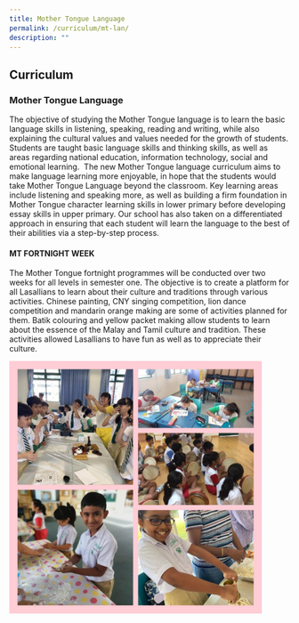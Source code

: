 ```yaml
---
title: Mother Tongue Language
permalink: /curriculum/mt-lan/
description: ""
---
```

## Curriculum

### Mother Tongue Language

The objective of studying the Mother Tongue language is to learn the basic language skills in listening, speaking, reading and writing, while also explaining the cultural values and values needed for the growth of students. Students are taught basic language skills and thinking skills, as well as areas regarding national education, information technology, social and emotional learning.  The new Mother Tongue language curriculum aims to make language learning more enjoyable, in hope that the students would take Mother Tongue Language beyond the classroom. Key learning areas include listening and speaking more, as well as building a firm foundation in Mother Tongue character learning skills in lower primary before developing essay skills in upper primary. Our school has also taken on a differentiated approach in ensuring that each student will learn the language to the best of their abilities via a step-by-step process.

#### MT FORTNIGHT WEEK

The Mother Tongue fortnight programmes will be conducted over two weeks for all levels in semester one. The objective is to create a platform for all Lasallians to learn about their culture and traditions through various activities. Chinese painting, CNY singing competition, lion dance competition and mandarin orange making are some of activities planned for them. Batik colouring and yellow packet making allow students to learn about the essence of the Malay and Tamil culture and tradition. These activities allowed Lasallians to have fun as well as to appreciate their culture.

<img src="/images/DLS MTL.jpg" style="width:90%">
